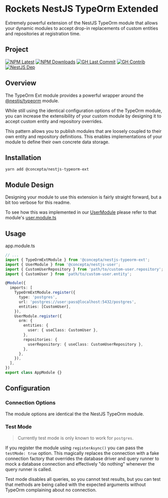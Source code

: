 # Rockets NestJS TypeOrm Extended

Extremely powerful extension of the NestJS TypeOrm module that allows your
dynamic modules to accept drop-in replacements of custom entities
and repositories at registration time.

## Project

[![NPM Latest](https://img.shields.io/npm/v/@concepta/nestjs-typeorm-ext)](https://www.npmjs.com/package/@concepta/nestjs-typeorm-ext)
[![NPM Downloads](https://img.shields.io/npm/dw/@conceptadev/nestjs-typeorm-ext)](https://www.npmjs.com/package/@concepta/nestjs-typeorm-ext)
[![GH Last Commit](https://img.shields.io/github/last-commit/conceptadev/rockets?logo=github)](https://github.com/conceptadev/rockets)
[![GH Contrib](https://img.shields.io/github/contributors/conceptadev/rockets?logo=github)](https://github.com/conceptadev/rockets/graphs/contributors)
[![NestJS Dep](https://img.shields.io/github/package-json/dependency-version/conceptadev/rockets/@nestjs/common?label=NestJS&logo=nestjs&filename=packages%2Fnestjs-core%2Fpackage.json)](https://www.npmjs.com/package/@nestjs/common)

## Overview

The TypeOrm Ext module provides a powerful wrapper around the
[@nestjs/typeorm](https://www.npmjs.com/package/@nestjs/typeorm) module.

While still using the identical configuration options of the TypeOrm module,
you can increase the extensibility of your custom module by designing it
to accept custom entity and repository overrides.

This pattern allows you to publish modules that are loosely coupled to their
own entity and repository definitions. This enables implementations of your
module to define their own concrete data storage.

## Installation

`yarn add @concepta/nestjs-typeorm-ext`

## Module Design

Designing your module to use this extension is fairly straight forward, but a bit too verbose
for this readme.

To see how this was implemented in our
[UserModule](https://github.com/conceptadev/rockets/blob/main/packages/nestjs-user)
please refer to that module's
[user.module.ts](https://github.com/conceptadev/rockets/blob/main/packages/nestjs-user/src/user.module.ts)

## Usage

app.module.ts

```ts
// ...
import { TypeOrmExtModule } from '@concepta/nestjs-typeorm-ext';
import { UserModule } from '@concepta/nestjs-user';
import { CustomUserRepository } from 'path/to/custom-user.repository';
import { CustomUser } from 'path/to/custom-user.entity';

@Module({
  imports: [
    TypeOrmExtModule.register({
      type: 'postgres',
      url: 'postgres://user:pass@localhost:5432/postgres',
      entities: [CustomUser],
    }),
    UserModule.register({
      orm: {
        entities: {
          user: { useClass: CustomUser },
        },
        repositories: {
          userRepository: { useClass: CustomUserRepository },
        },
      },
    }),
  ],
})
export class AppModule {}
```

## Configuration

### Connection Options

The module options are identical the the NestJS TypeOrm module.

### Test Mode

> Currently test mode is only known to work for `postgres`.

If you register the module using `registerAsync()` you can pass the `testMode: true` option.
This magically replaces the connection with a fake connection factory that overrides
the database driver and query runner to mock a database connection and effectively
"do nothing" whenever the query runner is called.

Test mode disables all queries, so you cannot test results, but you can test that methods
are being called with the expected arguments without TypeOrm complaining about no connection.
